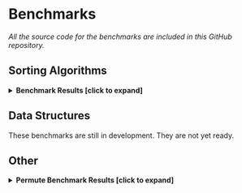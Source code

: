 # Benchmarks

_All the source code for the benchmarks are included in this GitHub repository._

## Sorting Algorithms

<details>
	<summary><strong>Benchmark Results [click to expand]</strong></summary>
<p>

- The `XXXRunTime` benchmarks use runtime delegates for their compare functions.
- The `XXXCompileTime` benchmarks use structs for their compare functions (so there is no delegate at runtime).
- The `SystemArraySort` bencmark is the `System.Array.Sort` method. Note: the `System.Array.Sort` method does not allow custom sorting while all other benchmarked methods do.
- The `SystemArraySortDelegate` benchmark is the `System.Array.Sort<T>(T[], System.Comparison<T>)` method, where `System.Comparison<T>` is a runtime delegate.
- The `SystemArraySortIComparer` bencmark is the `System.Array.Sort<T>(T[], System.Collections.Generic.IComparer<T>)` method.

Source Code: https://github.com/ZacharyPatten/Towel/blob/master/Tools/Towel_Benchmarking/Sort.cs

``` ini

BenchmarkDotNet=v0.11.5, OS=Windows 10.0.18362
Intel Core i7-4790K CPU 4.00GHz (Haswell), 1 CPU, 8 logical and 4 physical cores
.NET Core SDK=3.0.100
  [Host]     : .NET Core 3.0.0 (CoreCLR 4.700.19.46205, CoreFX 4.700.19.46214), 64bit RyuJIT
  Job-BDOEBU : .NET Core 3.0.0 (CoreCLR 4.700.19.46205, CoreFX 4.700.19.46214), 64bit RyuJIT

InvocationCount=1  UnrollFactor=1  

```
|                   Method |     N |             Mean |             Error |            StdDev |           Median |
|------------------------- |------ |-----------------:|------------------:|------------------:|-----------------:|
|          **SystemArraySort** |    **10** |         **442.0 ns** |          **18.15 ns** |          **53.52 ns** |         **400.0 ns** |
|  SystemArraySortDelegate |    10 |         582.2 ns |          15.47 ns |          38.52 ns |         600.0 ns |
| SystemArraySortIComparer |    10 |       2,822.5 ns |          60.41 ns |         107.39 ns |       2,800.0 ns |
|            BubbleRunTime |    10 |       2,261.9 ns |          55.29 ns |         101.10 ns |       2,250.0 ns |
|        BubbleCompileTime |    10 |         382.0 ns |          18.90 ns |          55.74 ns |         400.0 ns |
|         SelectionRunTime |    10 |       1,552.8 ns |          34.65 ns |          72.33 ns |       1,600.0 ns |
|     SelectionCompileTime |    10 |         360.0 ns |          17.38 ns |          51.25 ns |         400.0 ns |
|         InsertionRunTime |    10 |       1,320.8 ns |          30.24 ns |          63.12 ns |       1,300.0 ns |
|     InsertionCompileTime |    10 |         252.5 ns |          18.45 ns |          54.10 ns |         300.0 ns |
|             QuickRunTime |    10 |       1,822.6 ns |          40.08 ns |          91.29 ns |       1,800.0 ns |
|         QuickCompileTime |    10 |         464.0 ns |          20.18 ns |          59.49 ns |         500.0 ns |
|             MergeRunTime |    10 |       1,622.7 ns |          36.06 ns |          67.73 ns |       1,600.0 ns |
|         MergeCompileTime |    10 |       1,198.7 ns |          27.21 ns |          69.76 ns |       1,200.0 ns |
|              HeapRunTime |    10 |       2,315.7 ns |          50.28 ns |         102.71 ns |       2,300.0 ns |
|          HeapCompileTime |    10 |       1,401.6 ns |          31.74 ns |          72.94 ns |       1,400.0 ns |
|           OddEvenRunTime |    10 |       1,568.3 ns |          34.99 ns |          92.80 ns |       1,600.0 ns |
|       OddEvenCompileTime |    10 |         396.5 ns |          17.77 ns |          52.12 ns |         350.0 ns |
|             GnomeRunTime |    10 |       1,626.8 ns |          36.43 ns |          89.38 ns |       1,600.0 ns |
|         GnomeCompileTime |    10 |         339.4 ns |          20.56 ns |          60.30 ns |         300.0 ns |
|              CombRunTime |    10 |       1,534.2 ns |          34.54 ns |          75.09 ns |       1,550.0 ns |
|          CombCompileTime |    10 |         323.8 ns |          36.66 ns |          43.64 ns |         300.0 ns |
|             ShellRunTime |    10 |       1,498.6 ns |          31.74 ns |          79.04 ns |       1,500.0 ns |
|         ShellCompileTime |    10 |         872.2 ns |          21.43 ns |          45.21 ns |         900.0 ns |
|          CocktailRunTime |    10 |       1,684.5 ns |          37.67 ns |         101.19 ns |       1,700.0 ns |
|      CocktailCompileTime |    10 |         337.0 ns |          16.46 ns |          48.52 ns |         300.0 ns |
|              SlowRunTime |    10 |       3,860.7 ns |          79.02 ns |         113.33 ns |       3,900.0 ns |
|          SlowCompileTime |    10 |       2,714.3 ns |          56.42 ns |         103.17 ns |       2,750.0 ns |
|              BogoRunTime |    10 | 391,003,513.5 ns | 121,304,281.36 ns | 349,990,587.44 ns | 248,319,950.0 ns |
|          BogoCompileTime |    10 | 468,765,539.4 ns | 144,668,002.39 ns | 424,286,208.04 ns | 331,454,600.0 ns |
|          **SystemArraySort** |  **1000** |      **29,500.0 ns** |         **328.14 ns** |         **290.89 ns** |      **29,600.0 ns** |
|  SystemArraySortDelegate |  1000 |      66,483.3 ns |       1,217.36 ns |         950.44 ns |      66,700.0 ns |
| SystemArraySortIComparer |  1000 |      81,417.3 ns |       1,979.98 ns |       5,775.69 ns |      83,350.0 ns |
|            BubbleRunTime |  1000 |   5,873,307.8 ns |     116,589.84 ns |     270,214.68 ns |   5,815,000.0 ns |
|        BubbleCompileTime |  1000 |   1,733,672.4 ns |      42,492.04 ns |     123,951.28 ns |   1,699,600.0 ns |
|         SelectionRunTime |  1000 |   3,754,555.0 ns |     423,852.01 ns |   1,249,737.23 ns |   2,915,000.0 ns |
|     SelectionCompileTime |  1000 |     889,730.2 ns |      17,768.71 ns |      40,826.56 ns |     881,100.0 ns |
|         InsertionRunTime |  1000 |   2,162,679.2 ns |      43,095.95 ns |      56,036.91 ns |   2,143,050.0 ns |
|     InsertionCompileTime |  1000 |     257,657.0 ns |       8,369.26 ns |      24,676.95 ns |     244,150.0 ns |
|             QuickRunTime |  1000 |     225,142.2 ns |       5,032.60 ns |       9,575.05 ns |     223,500.0 ns |
|         QuickCompileTime |  1000 |      63,286.3 ns |       1,927.54 ns |       5,530.47 ns |      60,500.0 ns |
|             MergeRunTime |  1000 |     140,117.1 ns |       2,749.50 ns |       4,517.51 ns |     140,800.0 ns |
|         MergeCompileTime |  1000 |      68,186.3 ns |       1,798.55 ns |       5,160.38 ns |      65,800.0 ns |
|              HeapRunTime |  1000 |     393,914.5 ns |       7,822.91 ns |      16,671.25 ns |     389,400.0 ns |
|          HeapCompileTime |  1000 |     323,797.9 ns |       6,693.17 ns |      13,211.66 ns |     319,800.0 ns |
|           OddEvenRunTime |  1000 |   5,011,756.2 ns |      99,918.31 ns |     155,560.77 ns |   4,986,150.0 ns |
|       OddEvenCompileTime |  1000 |     973,746.0 ns |      33,628.10 ns |      99,153.20 ns |     933,100.0 ns |
|             GnomeRunTime |  1000 |   4,275,907.3 ns |      97,461.02 ns |     175,742.32 ns |   4,241,100.0 ns |
|         GnomeCompileTime |  1000 |     849,127.6 ns |      33,810.37 ns |      98,626.44 ns |     854,450.0 ns |
|              CombRunTime |  1000 |     241,954.2 ns |       4,787.35 ns |       6,224.91 ns |     239,800.0 ns |
|          CombCompileTime |  1000 |      55,334.8 ns |       2,596.98 ns |       3,284.34 ns |      54,100.0 ns |
|             ShellRunTime |  1000 |     176,859.1 ns |       5,896.09 ns |       7,240.93 ns |     174,500.0 ns |
|         ShellCompileTime |  1000 |      57,704.4 ns |       1,831.03 ns |       5,134.41 ns |      55,100.0 ns |
|          CocktailRunTime |  1000 |   3,791,028.0 ns |     376,516.23 ns |   1,110,166.58 ns |   3,015,250.0 ns |
|      CocktailCompileTime |  1000 |   1,053,579.4 ns |      24,157.94 ns |      70,086.57 ns |   1,027,600.0 ns |
|              SlowRunTime |  1000 |               NA |                NA |                NA |               NA |
|          SlowCompileTime |  1000 |               NA |                NA |                NA |               NA |
|              BogoRunTime |  1000 |               NA |                NA |                NA |               NA |
|          BogoCompileTime |  1000 |               NA |                NA |                NA |               NA |
|          **SystemArraySort** | **10000** |     **375,656.0 ns** |       **7,459.47 ns** |      **15,068.50 ns** |     **369,400.0 ns** |
|  SystemArraySortDelegate | 10000 |     923,688.9 ns |      18,135.84 ns |      19,405.15 ns |     921,550.0 ns |
| SystemArraySortIComparer | 10000 |   1,023,473.7 ns |      20,249.16 ns |      22,506.88 ns |   1,012,700.0 ns |
|            BubbleRunTime | 10000 | 600,867,614.3 ns |   4,690,845.44 ns |   4,158,312.30 ns | 599,017,050.0 ns |
|        BubbleCompileTime | 10000 | 192,833,142.9 ns |   1,284,212.04 ns |   1,138,420.52 ns | 193,233,400.0 ns |
|         SelectionRunTime | 10000 | 258,595,310.0 ns |   1,044,289.74 ns |     976,829.27 ns | 258,277,750.0 ns |
|     SelectionCompileTime | 10000 |  87,297,760.0 ns |     805,172.87 ns |     753,159.21 ns |  87,415,600.0 ns |
|         InsertionRunTime | 10000 | 118,025,760.0 ns |     667,270.63 ns |     624,165.36 ns | 118,021,000.0 ns |
|     InsertionCompileTime | 10000 |  23,708,953.8 ns |     366,291.32 ns |     305,869.84 ns |  23,604,100.0 ns |
|             QuickRunTime | 10000 |   2,771,133.9 ns |      58,543.19 ns |     126,020.39 ns |   2,722,000.0 ns |
|         QuickCompileTime | 10000 |     760,446.7 ns |      14,437.29 ns |      13,504.65 ns |     762,000.0 ns |
|             MergeRunTime | 10000 |   1,820,241.7 ns |      33,955.66 ns |      44,151.95 ns |   1,807,600.0 ns |
|         MergeCompileTime | 10000 |     785,671.7 ns |      16,656.79 ns |      21,065.50 ns |     781,250.0 ns |
|              HeapRunTime | 10000 |   5,502,445.1 ns |     109,420.81 ns |     223,517.71 ns |   5,475,900.0 ns |
|          HeapCompileTime | 10000 |   2,795,049.0 ns |     575,587.02 ns |   1,697,131.32 ns |   4,231,450.0 ns |
|           OddEvenRunTime | 10000 | 302,667,773.3 ns |   1,691,557.61 ns |   1,582,284.04 ns | 301,906,600.0 ns |
|       OddEvenCompileTime | 10000 | 101,055,620.0 ns |     961,584.93 ns |     899,467.14 ns | 100,707,900.0 ns |
|             GnomeRunTime | 10000 | 266,921,170.0 ns |   2,249,810.56 ns |   2,104,474.19 ns | 266,339,850.0 ns |
|         GnomeCompileTime | 10000 |  67,529,863.6 ns |   1,341,591.95 ns |   1,647,595.40 ns |  67,245,750.0 ns |
|              CombRunTime | 10000 |   3,588,997.7 ns |      70,925.62 ns |     131,465.18 ns |   3,519,500.0 ns |
|          CombCompileTime | 10000 |     744,873.7 ns |      14,401.55 ns |      16,007.28 ns |     747,200.0 ns |
|             ShellRunTime | 10000 |   2,640,967.4 ns |      51,866.18 ns |      96,137.29 ns |   2,611,300.0 ns |
|         ShellCompileTime | 10000 |     752,140.0 ns |      14,695.76 ns |      19,618.42 ns |     751,300.0 ns |
|          CocktailRunTime | 10000 | 294,716,906.7 ns |   1,392,103.18 ns |   1,302,174.18 ns | 295,169,200.0 ns |
|      CocktailCompileTime | 10000 | 113,411,773.3 ns |     967,880.93 ns |     905,356.43 ns | 113,199,600.0 ns |
|              SlowRunTime | 10000 |               NA |                NA |                NA |               NA |
|          SlowCompileTime | 10000 |               NA |                NA |                NA |               NA |
|              BogoRunTime | 10000 |               NA |                NA |                NA |               NA |
|          BogoCompileTime | 10000 |               NA |                NA |                NA |               NA |

</p>
</details>

## Data Structures

These benchmarks are still in development. They are not yet ready.

## Other

<details>
	<summary><strong>Permute Benchmark Results [click to expand]</strong></summary>
<p>

Source Code: https://github.com/ZacharyPatten/Towel/blob/master/Tools/Towel_Benchmarking/Permute.cs

``` ini

BenchmarkDotNet=v0.12.0, OS=Windows 10.0.18363
Intel Core i7-4790K CPU 4.00GHz (Haswell), 1 CPU, 8 logical and 4 physical cores
.NET Core SDK=3.1.100
  [Host]     : .NET Core 3.1.0 (CoreCLR 4.700.19.56402, CoreFX 4.700.19.56404), X64 RyuJIT
  Job-KCPEJM : .NET Core 3.1.0 (CoreCLR 4.700.19.56402, CoreFX 4.700.19.56404), X64 RyuJIT

InvocationCount=1  UnrollFactor=1  

```
|    Method |  N |               Mean |             Error |            StdDev |             Median |
|---------- |--- |-------------------:|------------------:|------------------:|-------------------:|
| **Recursive** |  **1** |           **238.0 ns** |          **16.54 ns** |          **48.78 ns** |           **200.0 ns** |
| Iterative |  1 |         1,308.1 ns |         264.19 ns |         774.82 ns |           900.0 ns |
| **Recursive** |  **2** |           **389.4 ns** |          **10.86 ns** |          **31.00 ns** |           **400.0 ns** |
| Iterative |  2 |           950.6 ns |          24.20 ns |          66.25 ns |           900.0 ns |
| **Recursive** |  **3** |           **678.3 ns** |          **15.53 ns** |          **41.46 ns** |           **700.0 ns** |
| Iterative |  3 |         1,580.4 ns |         263.52 ns |         764.53 ns |         1,200.0 ns |
| **Recursive** |  **4** |         **1,601.7 ns** |          **33.59 ns** |          **73.73 ns** |         **1,600.0 ns** |
| Iterative |  4 |         1,400.0 ns |           0.00 ns |           0.00 ns |         1,400.0 ns |
| **Recursive** |  **5** |         **6,634.7 ns** |         **133.61 ns** |         **330.24 ns** |         **6,800.0 ns** |
| Iterative |  5 |         3,672.4 ns |         270.95 ns |         790.38 ns |         3,300.0 ns |
| **Recursive** |  **6** |        **37,373.7 ns** |         **872.69 ns** |       **2,503.92 ns** |        **38,000.0 ns** |
| Iterative |  6 |        13,975.0 ns |         337.29 ns |         929.00 ns |        13,950.0 ns |
| **Recursive** |  **7** |       **257,323.4 ns** |       **5,127.95 ns** |      **13,328.21 ns** |       **259,450.0 ns** |
| Iterative |  7 |        90,068.2 ns |       1,883.18 ns |       5,186.82 ns |        90,000.0 ns |
| **Recursive** |  **8** |     **2,071,705.3 ns** |      **43,475.75 ns** |      **48,323.18 ns** |     **2,069,000.0 ns** |
| Iterative |  8 |       708,175.9 ns |      14,078.47 ns |      30,902.58 ns |       707,900.0 ns |
| **Recursive** |  **9** |     **5,120,522.2 ns** |     **101,374.93 ns** |     **213,834.14 ns** |     **5,082,150.0 ns** |
| Iterative |  9 |     6,219,026.3 ns |     117,917.14 ns |     131,064.59 ns |     6,180,000.0 ns |
| **Recursive** | **10** |    **47,170,913.3 ns** |     **471,880.60 ns** |     **441,397.40 ns** |    **47,008,400.0 ns** |
| Iterative | 10 |    21,223,106.7 ns |     308,924.28 ns |     288,967.96 ns |    21,233,400.0 ns |
| **Recursive** | **11** |   **539,089,553.3 ns** |   **4,859,598.37 ns** |   **4,545,671.33 ns** |   **537,287,000.0 ns** |
| Iterative | 11 |   222,299,092.9 ns |     705,266.78 ns |     625,200.63 ns |   222,250,150.0 ns |
| **Recursive** | **12** | **6,636,830,906.7 ns** | **123,635,606.88 ns** | **115,648,823.39 ns** | **6,648,385,900.0 ns** |
| Iterative | 12 | 2,751,250,807.1 ns |  12,233,483.09 ns |  10,844,664.12 ns | 2,753,578,500.0 ns |

</p>
</details>

